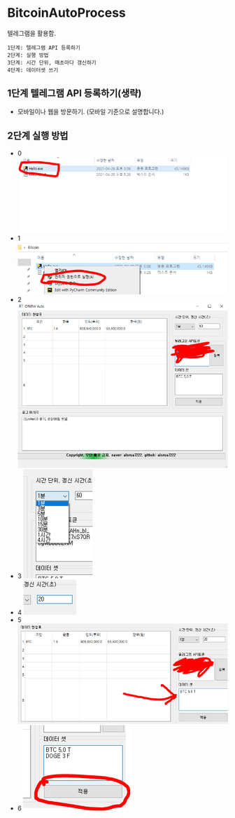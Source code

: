 # BitcoinAutoProcess
텔레그램을 활용함.

```
1단계: 텔레그램 API 등록하기
2단계: 실행 방법
3단계: 시간 단위, 매초마다 갱신하기
4단계: 데이터셋 쓰기
```

## 1단계 텔레그램 API 등록하기(생략)
- 모바일이나 웹을 방문하기. (모바일 기준으로 설명합니다.)

## 2단계 실행 방법
- 0
![img](./image/0.PNG/)
- 1
![img](./image/1.PNG/)
- 2
![img](./image/2.PNG/)
- 3
![img](./image/3.PNG/)
- 4
![img](./image/4.PNG/)
- 5
![img](./image/5.PNG/)
- 6
![img](./image/6.PNG/)
